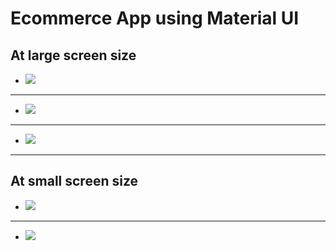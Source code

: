 # Ecommerce App using Material UI


##  At large screen size
- <img src="images/1.png">


--------------------------------


- <img src="images/2.png">

--------------------------

- <img src="images/3.png">

-------------------------------
 
## At small screen size 

- <img src="images/5.png">



---------------------------

- <img src="images/6.png">

